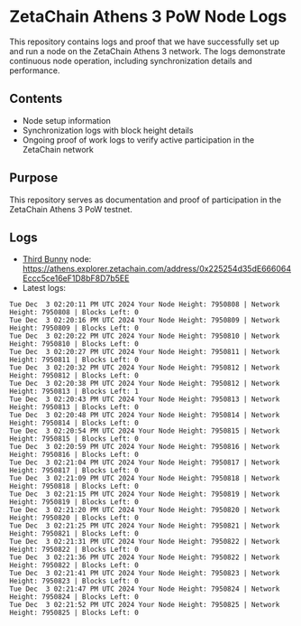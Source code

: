 # ZetaChain Athens 3 PoW Node Logs
This repository contains logs and proof that we have successfully set up and run a node on the ZetaChain Athens 3 network. The logs demonstrate continuous node operation, including synchronization details and performance.

## Contents
- Node setup information
- Synchronization logs with block height details
- Ongoing proof of work logs to verify active participation in the ZetaChain network

## Purpose
This repository serves as documentation and proof of participation in the ZetaChain Athens 3 PoW testnet.

## Logs

- [Third Bunny](https://thirdbunny.xyz/) node: https://athens.explorer.zetachain.com/address/0x225254d35dE666064Eccc5ce16eF1D8bF8D7b5EE
- Latest logs:
```
Tue Dec  3 02:20:11 PM UTC 2024 Your Node Height: 7950808 | Network Height: 7950808 | Blocks Left: 0
Tue Dec  3 02:20:16 PM UTC 2024 Your Node Height: 7950809 | Network Height: 7950809 | Blocks Left: 0
Tue Dec  3 02:20:22 PM UTC 2024 Your Node Height: 7950810 | Network Height: 7950810 | Blocks Left: 0
Tue Dec  3 02:20:27 PM UTC 2024 Your Node Height: 7950811 | Network Height: 7950811 | Blocks Left: 0
Tue Dec  3 02:20:32 PM UTC 2024 Your Node Height: 7950812 | Network Height: 7950812 | Blocks Left: 0
Tue Dec  3 02:20:38 PM UTC 2024 Your Node Height: 7950812 | Network Height: 7950813 | Blocks Left: 1
Tue Dec  3 02:20:43 PM UTC 2024 Your Node Height: 7950813 | Network Height: 7950813 | Blocks Left: 0
Tue Dec  3 02:20:48 PM UTC 2024 Your Node Height: 7950814 | Network Height: 7950814 | Blocks Left: 0
Tue Dec  3 02:20:54 PM UTC 2024 Your Node Height: 7950815 | Network Height: 7950815 | Blocks Left: 0
Tue Dec  3 02:20:59 PM UTC 2024 Your Node Height: 7950816 | Network Height: 7950816 | Blocks Left: 0
Tue Dec  3 02:21:04 PM UTC 2024 Your Node Height: 7950817 | Network Height: 7950817 | Blocks Left: 0
Tue Dec  3 02:21:09 PM UTC 2024 Your Node Height: 7950818 | Network Height: 7950818 | Blocks Left: 0
Tue Dec  3 02:21:15 PM UTC 2024 Your Node Height: 7950819 | Network Height: 7950819 | Blocks Left: 0
Tue Dec  3 02:21:20 PM UTC 2024 Your Node Height: 7950820 | Network Height: 7950820 | Blocks Left: 0
Tue Dec  3 02:21:25 PM UTC 2024 Your Node Height: 7950821 | Network Height: 7950821 | Blocks Left: 0
Tue Dec  3 02:21:31 PM UTC 2024 Your Node Height: 7950822 | Network Height: 7950822 | Blocks Left: 0
Tue Dec  3 02:21:36 PM UTC 2024 Your Node Height: 7950822 | Network Height: 7950822 | Blocks Left: 0
Tue Dec  3 02:21:41 PM UTC 2024 Your Node Height: 7950823 | Network Height: 7950823 | Blocks Left: 0
Tue Dec  3 02:21:47 PM UTC 2024 Your Node Height: 7950824 | Network Height: 7950824 | Blocks Left: 0
Tue Dec  3 02:21:52 PM UTC 2024 Your Node Height: 7950825 | Network Height: 7950825 | Blocks Left: 0
```
